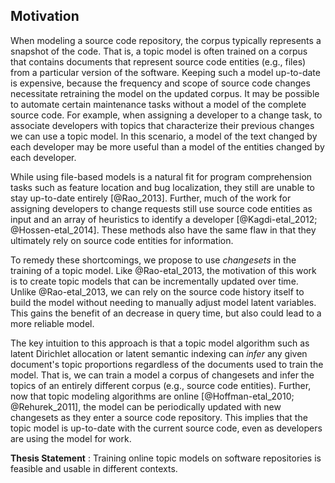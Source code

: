 ## Motivation

When modeling a source code repository, the corpus typically represents a
snapshot of the code. That is, a topic model is often trained on a corpus that
contains documents that represent source code entities (e.g., files) from a
particular version of the software. Keeping such a model up-to-date is
expensive, because the frequency and scope of source code changes necessitate
retraining the model on the updated corpus. It may be possible to automate
certain maintenance tasks without a model of the complete source code. For
example, when assigning a developer to a change task, to associate developers
with topics that characterize their previous changes we can use a topic model.
In this scenario, a model of the text changed by each developer may be more
useful than a model of the entities changed by each developer.

While using file-based models is a natural fit for program comprehension tasks
such as feature location and bug localization, they still are unable to stay
up-to-date entirely [@Rao_2013]. Further, much of the work for assigning
developers to change requests still use source code entities as input and an
array of heuristics to identify a developer [@Kagdi-etal_2012;
@Hossen-etal_2014]. These methods also have the same flaw in that they
ultimately rely on source code entities for information.

To remedy these shortcomings, we propose to use *changesets* in the training of
a topic model. Like @Rao-etal_2013, the motivation of this work is to create
topic models that can be incrementally updated over time. Unlike
@Rao-etal_2013, we can rely on the source code history itself to build the
model without needing to manually adjust model latent variables. This gains the
benefit of an decrease in query time, but also could lead to a more reliable
model.

The key intuition to this approach is that a topic model algorithm such as
latent Dirichlet allocation or latent semantic indexing can *infer* any given
document's topic proportions regardless of the documents used to train the
model. That is, we can train a model a corpus of changesets and infer the
topics of an entirely different corpus (e.g., source code entities). Further,
now that topic modeling algorithms are online [@Hoffman-etal_2010;
@Rehurek_2011], the model can be periodically updated with new changesets as
they enter a source code repository. This implies that the topic model is
up-to-date with the current source code, even as developers are using the model
for work.


**Thesis Statement**
:    Training online topic models on software repositories is feasible
and usable in different contexts.
